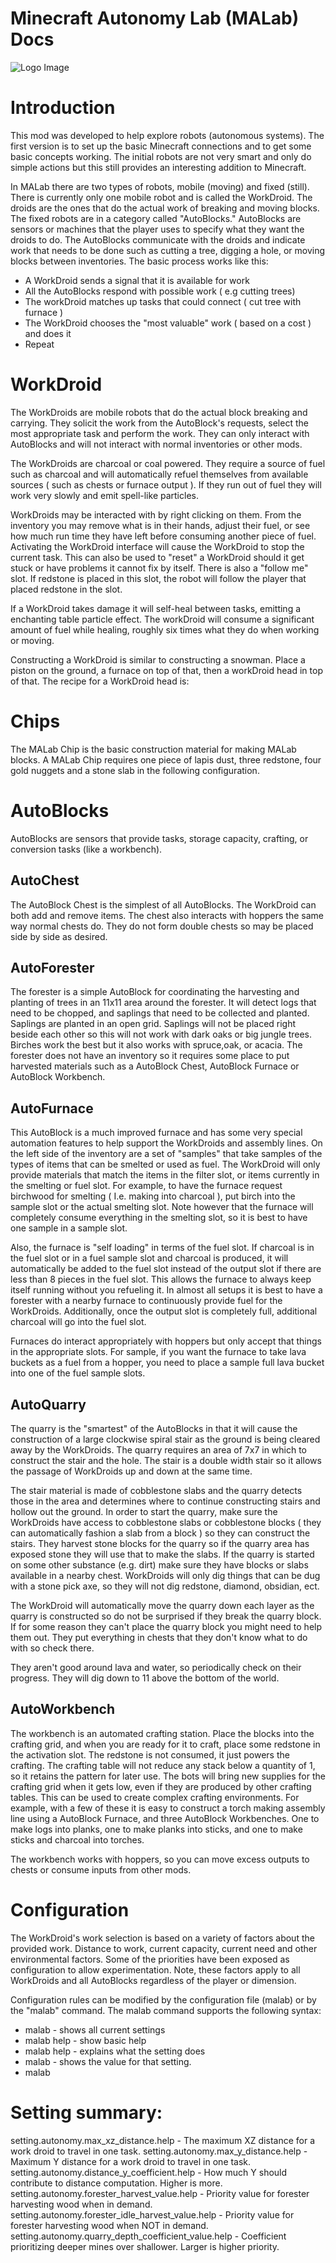 # Minecraft Autonomy Lab (MALab) Docs

![Logo Image](doc_snapshots/logo.png)

# Introduction #

This mod was developed to help explore robots (autonomous systems). The first version is to set up the basic Minecraft connections and to get some basic concepts working.  The initial robots are not very smart and only do simple actions but this still provides an interesting addition to Minecraft.

In MALab there are two types of robots, mobile (moving) and fixed (still). There is currently only one mobile robot and is called the WorkDroid.  The droids are the ones that do the actual work of breaking and moving blocks. The fixed robots are in a category called "AutoBlocks."  AutoBlocks are sensors or machines that the player uses to specify what they want the droids to do. The AutoBlocks communicate with the droids and indicate work that needs to be done such as cutting a tree, digging a hole, or moving blocks between inventories.  The basic process works like this:

- A WorkDroid sends a signal that it is available for work
- All the AutoBlocks respond with possible work ( e.g cutting trees)
- The workDroid matches up tasks that could connect ( cut tree with furnace )
- The WorkDroid chooses the "most valuable" work ( based on a cost ) and does it
- Repeat

# WorkDroid #

The WorkDroids are mobile robots that do the actual block breaking and carrying. They solicit the work from the AutoBlock's requests, select the most appropriate task and perform the work. They can only interact with AutoBlocks and will not interact with normal inventories or other mods.  

The WorkDroids are charcoal or coal powered. They require a source of fuel such as charcoal and will automatically refuel themselves from available sources ( such as chests or furnace output ). If they run out of fuel they will work very slowly and emit spell-like particles. 

WorkDroids may be interacted with by right clicking on them. From the inventory you may remove what is in their hands, adjust their fuel, or see how much run time they have left before consuming another piece of fuel. Activating the WorkDroid interface will cause the WorkDroid to stop the current task. This can also be used to "reset" a WorkDroid should it get stuck or have problems it cannot fix by itself. There is also a "follow me" slot.  If redstone is placed in this slot, the robot will follow the player that placed redstone in the slot. 

If a WorkDroid takes damage it will self-heal between tasks, emitting a enchanting table particle effect.  The workDroid will consume a significant amount of fuel while healing, roughly six times what they do when working or moving.

Constructing a WorkDroid is similar to constructing a snowman.  Place a piston on the ground, a furnace on top of that, then a workDroid head in top of that.  The recipe for a WorkDroid head is:

# Chips #

The MALab Chip is the basic construction material for making MALab blocks.  A MALab Chip requires one piece of lapis dust, three redstone, four gold nuggets and a stone slab in the following configuration.

# AutoBlocks #

AutoBlocks are sensors that provide tasks, storage capacity, crafting, or conversion tasks (like a  workbench). 

## AutoChest ##

The AutoBlock Chest is the simplest of all AutoBlocks.  The WorkDroid can both add and remove items. The chest also interacts with hoppers the same way normal chests do. They do not form double chests so may be placed side by side as desired. 

## AutoForester ##

The forester is a simple AutoBlock for coordinating the harvesting and planting of trees in an 11x11 area around the forester.  It will detect logs that need to be chopped, and saplings that need to be collected and planted.  Saplings are planted in an open grid. Saplings will not be placed right beside each other so this will not work with dark oaks or big jungle trees.  Birches work the best but it also works with spruce,oak, or acacia. The forester does not have an inventory so it requires some place to put harvested materials such as a AutoBlock Chest, AutoBlock Furnace or AutoBlock Workbench.

## AutoFurnace ##

This AutoBlock is a much improved furnace and has some very special automation features to help support the WorkDroids and assembly lines. On the left side of the inventory are a set of "samples" that take samples of the types of items that can be smelted or used as fuel.  The WorkDroid will only provide materials that match the items in the filter slot, or items currently in the smelting or fuel slot.  For example, to have the furnace request birchwood for smelting ( I.e. making into charcoal ), put birch into the sample slot or the actual smelting slot.  Note however that the furnace will completely consume everything in the smelting slot, so it is best to have one sample in a sample slot.  

Also, the furnace is "self loading" in terms of the fuel slot.  If charcoal is in the fuel slot or in a fuel sample slot and charcoal is produced, it will automatically be added to the fuel slot instead of the output slot if there are less than 8 pieces in the fuel slot.   This allows the furnace to always keep itself running without you refueling it. In almost all setups it is best to have a forester with a nearby furnace to continuously provide fuel for the WorkDroids.  Additionally, once the output slot is completely full, additional charcoal will go into the fuel slot.

Furnaces do interact appropriately with hoppers but only accept that things in the appropriate slots.  For sample, if you want the furnace to take lava buckets as a fuel from a hopper, you need to place a sample full lava bucket into one of the fuel sample slots.

## AutoQuarry ##

The quarry is the "smartest" of the AutoBlocks in that it will cause the construction of a large clockwise spiral stair as the ground is being cleared away by the WorkDroids.  The quarry requires an area of 7x7 in which to construct the stair and the hole.  The stair is a double  width stair so it allows the passage of WorkDroids up and down at the same time.

The stair material is made of cobblestone slabs and the quarry detects those in the area and determines where to continue constructing stairs and hollow out the ground.  In order to start the quarry, make sure the WorkDroids have access to cobblestone slabs or  cobblestone blocks ( they can automatically fashion a slab from a block ) so they can construct the stairs. They harvest stone blocks for the quarry so if the quarry area has exposed stone they will use that to make the slabs.  If the quarry is started on some other substance (e.g. dirt) make sure they have blocks or slabs available in a nearby chest. WorkDroids will only dig things that can be dug with a stone pick axe, so they will not dig redstone, diamond, obsidian, ect. 

The WorkDroid will automatically move the quarry down each layer as the quarry is constructed so do not be surprised if they break the quarry block.  If for some reason they can't place the quarry block you might need to help them out. They put everything in chests that they don't know what to do with so check there.

They aren't good around lava and water, so periodically check on their progress.  They will dig down to 11 above the bottom of the world.

## AutoWorkbench ##

The workbench is an automated crafting station.  Place the blocks into the crafting grid, and when you are ready for it to craft, place some redstone in the activation slot. The redstone is not consumed, it just powers the crafting.  The crafting table will not reduce any stack below a quantity of 1, so it retains the pattern for later use.  The bots will bring new supplies for the crafting grid when it gets low, even if they are produced by other crafting tables. This can be used to create complex crafting environments. For example, with a few of these it is easy to construct a torch making assembly line using a AutoBlock Furnace, and three AutoBlock Workbenches.  One to make logs into planks, one to make planks into sticks, and one to make sticks and charcoal into torches.

The workbench works with hoppers, so you can move excess outputs to chests or consume inputs from other mods.

# Configuration #

The WorkDroid's work selection is based on a variety of factors about the provided work. Distance to work, current capacity, current need and other environmental factors. Some of the priorities have been exposed as configuration to allow experimentation.  Note, these factors apply to all WorkDroids and all AutoBlocks regardless of the player or dimension.

Configuration rules can be modified by the configuration file (malab) or by the "malab" command.  The malab command supports the following syntax:
- malab - shows all current settings
- malab help - show basic help
- malab help <setting> - explains what the setting does
- malab <setting> - shows the value for that setting. 
- malab <setting> <value> 

# Setting summary: #

setting.autonomy.max_xz_distance.help - The maximum XZ distance for a work droid to travel in one task.
setting.autonomy.max_y_distance.help - Maximum Y distance for a work droid to travel in one task.
setting.autonomy.distance_y_coefficient.help - How much Y should contribute to distance computation. Higher is more.
setting.autonomy.forester_harvest_value.help - Priority value for forester harvesting wood when in demand.
setting.autonomy.forester_idle_harvest_value.help - Priority value for forester harvesting wood when NOT in demand.
setting.autonomy.quarry_depth_coefficient_value.help - Coefficient prioritizing deeper mines over shallower.  Larger is higher priority.



